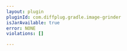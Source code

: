 ```yaml
---
layout: plugin
pluginId: com.diffplug.gradle.image-grinder
isJarAvailable: true
error: NONE
violations: []

---
```

